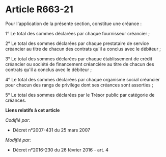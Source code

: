 # Article R663-21

Pour l'application de la présente section, constitue une créance :

1° Le total des sommes déclarées par chaque fournisseur créancier ;

2° Le total des sommes déclarées par chaque prestataire de service créancier au titre de chacun des contrats qu'il a conclus
avec le débiteur ;

3° Le total des sommes déclarées par chaque établissement de crédit créancier ou société de financement créancière au titre
de chacun des contrats qu'il a conclus avec le débiteur ;

4° Le total des sommes déclarées par chaque organisme social créancier pour chacun des rangs de privilège dont ses créances
sont assorties ;

5° Le total des sommes déclarées par le Trésor public par catégorie de créances.

**Liens relatifs à cet article**

_Codifié par_:

  - Décret n°2007-431 du 25 mars 2007

_Modifié par_:

  - Décret n°2016-230 du 26 février 2016 - art. 4
